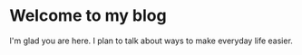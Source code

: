 # Welcome to my blog

I'm glad you are here. I plan to talk about ways to make everyday life easier.  
